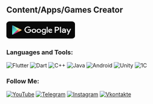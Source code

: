 
## Content/Apps/Games Creator

<a href="https://play.google.com/store/apps/dev?id=7235693910501061926" target="_blank">
  <img src="https://github.com/AlexeyShpavda/alexeyshpavda/blob/master/assets/google_play.png" alt="GooglePlay" width="180"/>
</a>

### Languages and Tools:

![Flutter](https://img.shields.io/badge/Flutter-090909?style=for-the-badge&logo=flutter&logoColor=47C5FB)
![Dart](https://img.shields.io/badge/-Dart-090909?style=for-the-badge&logo=dart&logoColor=097CDB)
![C++](https://img.shields.io/badge/-C++-090909?style=for-the-badge&logo=C%2b%2b&logoColor=6296CC)
![Java](https://img.shields.io/badge/-Java-090909?style=for-the-badge&logo=Java&logoColor=E69323)
![Android](https://img.shields.io/badge/-Android-090909?style=for-the-badge&logo=Android&logoColor=33D92E)
![Unity](https://img.shields.io/badge/-Unity-090909?style=for-the-badge&logo=Unity&logoColor=00000)
![1C](https://img.shields.io/badge/-1C-090909?style=for-the-badge&logo=1c&logoColor=00000)

### Follow Me:
[![YouTube](https://img.shields.io/badge/-YouTube-090909?style=for-the-badge&logo=YouTube&logoColor=FF0000)](https://www.youtube.com/alexeyshpavdaMain)
[![Telegram](https://img.shields.io/badge/-Telegram-090909?style=for-the-badge&logo=telegram&logoColor=27A0D9)](https://t.me/the_cybermania)
[![Instagram](https://img.shields.io/badge/-Instagram-090909?style=for-the-badge&logo=instagram&logoColor=B4068E)](https://www.instagram.com/alexeyshpavda)
[![Vkontakte](https://img.shields.io/badge/-Vkontakte-090909?style=for-the-badge&logo=Vk&logoColor=4F7DB3)](https://vk.com/alexeyshpavda)
